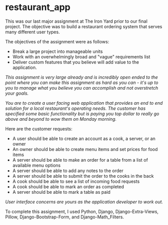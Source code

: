 # restaurant_app


This was our last major assignment at The Iron Yard prior to our final project.  The objective was to build a restaurant ordering system that serves many different user types.

The objectives of the assignment were as follows:
- Break a large project into manageable units
- Work with an overwhelmingly broad and "vague" requirements list
- Deliver custom features that you believe will add value to the application.

_This assignment is very large already and is incredibly open ended to the point where you can make this assignment as hard as you can - it's up to you to manage what you believe you can accomplish and not overstretch your goals._ 

_You are to create a user facing web application that provides an end to end solution for a local restaurant's operating needs. The customer has specified some basic functionality but is paying you top dollar to really go above and beyond to wow them on Monday morning._

Here are the customer requests:
- A user should be able to create an account as a cook, a server, or an owner
- An owner should be able to create menu items and set prices for food items
- A server should be able to make an order for a table from a list of available menu options
- A server should be able to add any notes to the order
- A server should be able to submit the order to the cooks in the back
- A cook should be able to see a list of incoming food requests
- A cook should be able to mark an order as completed
- A server should be able to mark a table as paid

_User interface concerns are yours as the application developer to work out._

To complete this assignment, I used Python, Django, Django-Extra-Views, Pillow, Django-Bootstrap-Form, and Django-Math_Filters.
